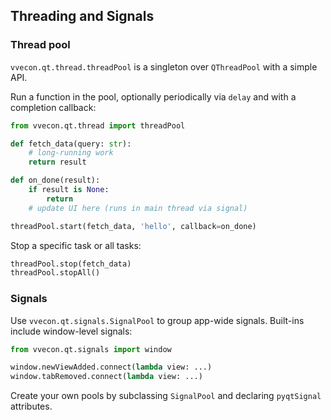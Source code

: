 ## Threading and Signals

### Thread pool
`vvecon.qt.thread.threadPool` is a singleton over `QThreadPool` with a simple API.

Run a function in the pool, optionally periodically via `delay` and with a completion callback:
```python
from vvecon.qt.thread import threadPool

def fetch_data(query: str):
    # long-running work
    return result

def on_done(result):
    if result is None:
        return
    # update UI here (runs in main thread via signal)

threadPool.start(fetch_data, 'hello', callback=on_done)
```

Stop a specific task or all tasks:
```python
threadPool.stop(fetch_data)
threadPool.stopAll()
```

### Signals
Use `vvecon.qt.signals.SignalPool` to group app-wide signals. Built-ins include window-level signals:
```python
from vvecon.qt.signals import window

window.newViewAdded.connect(lambda view: ...)
window.tabRemoved.connect(lambda view: ...)
```

Create your own pools by subclassing `SignalPool` and declaring `pyqtSignal` attributes.


